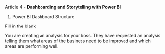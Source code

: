 Article 4 - **Dashboarding and Storytelling with Power BI**

1.	Power BI Dashboard Structure

Fill in the blank

You are creating an analysis for your boss. They have requested an analysis telling them what areas of the business need to be improved and which areas are performing well.
